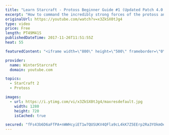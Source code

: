 ```yaml
---
title: "Learn Starcraft - Protoss Beginner Guide #1 (Updated Patch 4.0 FREE TO PLAY)"
excerpt: "How to command the incredibly strong forces of the protoss and cover weaknesses against the other inferior races. Updated for patch 4.0! This guide is not intended for COMPLETELY new players, but those who have played several games/campaign missions and grasp the very basics."
originalUrl: https://youtube.com/watch?v=x3ZkSX0tJg4
type: video
price: Free
length: PT49M41S
publishedDateTime: 2017-11-26T11:51:55Z
heat: 55

featuredContent: "<iframe width=\"800\" height=\"500\" frameborder=\"0\" src=\"https://www.youtube.com/embed/x3ZkSX0tJg4\" allow=\"accelerometer; autoplay; encrypted-media; gyroscope; picture-in-picture\" allowfullscreen></iframe>"

provider:
  name: WinterStarcraft
  domain: youtube.com

topics:
  - StarCraft 2
  - Protoss

images:
  - url: https://i.ytimg.com/vi/x3ZkSX0tJg4/maxresdefault.jpg
    width: 1280
    height: 720
    isCached: true

secured: "fFs43b6D6aFfPA+nWWHcyiET1w7QUSUKV4QFla9cL4kK7Z5EErp2Ra3YOkmOeOF6dVy+cCEb9NXjWzFNATiFGIOaUSqIeMkHnIMzRC/gY+TR6PAvKXynxgINUekZaNJMI8mBlyC87HHwYV+g4N4gTWbp3P+K6XtXcOzPkBrwikpf7YGDc/zpOdCf3fdMK9zBDhgr6VyC7QUYF8A4HedJd7sjnvWgpGSFgzg5ADTiRJxX/aDhF/N1SFqviqQ+jRSWkpGHUT/VX8+0arrsG6DRbmgwta5nvyhrcGyfyghS2pXf5bNqcswzxL3rQbIc0e/xseDSMVGFa15yDSlzvp6vCayrHk+yiwZSqGR/mHhTcB/OdKlu6ZSjcsn4glmUKJsKahWtTudX1GbpDS6qUTVVcN64hrCFlGcg6f8YrU660jmTXVgbBDNSk1hdBla9es9d;5FWBKTjqlPmojR6eOZdSgA=="
---
```


